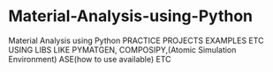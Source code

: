 # Material-Analysis-using-Python
Material Analysis using Python PRACTICE PROJECTS EXAMPLES ETC
USING LIBS LIKE PYMATGEN, COMPOSIPY,(Atomic Simulation Environment) ASE(how to use available) ETC
